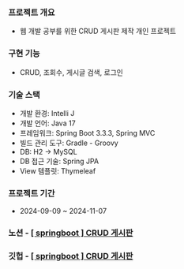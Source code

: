 ### 프로젝트 개요

- 웹 개발 공부를 위한 CRUD 게시판 제작 개인 프로젝트

### 구현 기능

- CRUD, 조회수, 게시글 검색, 로그인

### 기술 스택

- 개발 환경: Intelli J
- 개발 언어: Java 17
- 프레임워크: Spring Boot 3.3.3, Spring MVC
- 빌드 관리 도구: Gradle - Groovy
- DB: H2 -> MySQL
- DB 접근 기술: Spring JPA
- View 템플릿: Thymeleaf

### 프로젝트 기간

- 2024-09-09 ~ 2024-11-07

### 노션 - [[ springboot ] CRUD 게시판](https://www.notion.so/96827fcc01764b3cade456b4baf9722b?v=98da1f881a604daa8e54054fd9bdb874)
### 깃헙 - [[ springboot ] CRUD 게시판](https://github.com/JeongGwanWoo/Spring-CRUD-board)
